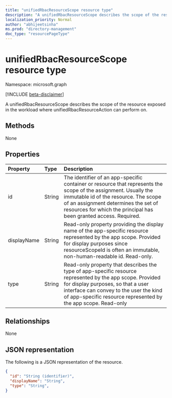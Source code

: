```yaml
---
title: "unifiedRbacResourceScope resource type"
description: "A unifiedRbacResourceScope describes the scope of the resource exposed in the workload where unifiedRbacResourceAction can perform on."
localization_priority: Normal
author: "abhijeetsinha"
ms.prod: "directory-management"
doc_type: "resourcePageType"
---
```


# unifiedRbacResourceScope resource type

Namespace: microsoft.graph

[!INCLUDE [beta-disclaimer](../../includes/beta-disclaimer.md)]

A unifiedRbacResourceScope describes the scope of the resource exposed in the workload where unifiedRbacResourceAction can perform on.

## Methods
None

## Properties

| Property     | Type        | Description |
|:-------------|:------------|:------------|
|id|String| The identifier of an app-specific container or resource that represents the scope of the assignment. Usually the immutable id of the resource. The scope of an assignment determines the set of resources for which the principal has been granted access. Required. |
|displayName|String| Read-only property providing the display name of the app-specific resource represented by the app scope. Provided for display purposes since resourceScopeId is often an immutable, non-human-readable id. Read-only. |
|type|String| Read-only property that describes the type of app-specific resource represented by the app scope. Provided for display purposes, so that a user interface can convey to the user the kind of app-specific resource represented by the app scope. Read-only |

## Relationships

None

## JSON representation

The following is a JSON representation of the resource.

<!-- {
  "blockType": "resource",
  "optionalProperties": [

  ],
  "@odata.type": "microsoft.graph.unifiedRbacResourceScope",
  "baseType": "",
  "keyProperty": "id"
}-->

```json
{
  "id": "String (identifier)",
  "displayName": "String",
  "type": "String",
}
```

<!-- uuid: 16cd6b66-4b1a-43a1-adaf-3a886856ed98
2019-02-04 14:57:30 UTC -->
<!-- {
  "type": "#page.annotation",
  "description": "unifiedRbacResourceScope resource",
  "keywords": "",
  "section": "documentation",
  "tocPath": ""
}-->
